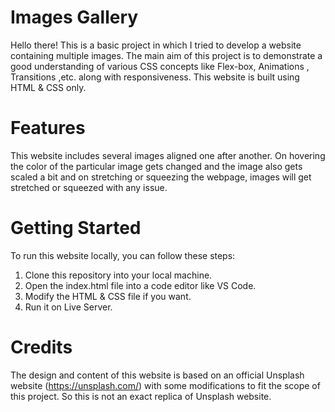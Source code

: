 # Images Gallery

Hello there! This is a basic project in which I tried to develop a website containing multiple images. The main aim of this project is to demonstrate a good understanding of various CSS concepts like Flex-box, Animations , Transitions ,etc. along with responsiveness. This website is built using HTML & CSS only.

# Features

This website includes several images aligned one after another. On hovering the color of the particular image gets changed and the image also gets scaled a bit and on stretching or squeezing the webpage, images will get stretched or squeezed with any issue.

# Getting Started

To run this website locally, you can follow these steps:

1) Clone this repository into your local machine. 
2) Open the index.html file into a code editor like VS Code. 
3) Modify the HTML & CSS file if you want.
4) Run it on Live Server.

# Credits

The design and content of this website is based on an official Unsplash website (https://unsplash.com/) with some modifications to fit the scope of this project. So this is not an exact replica of Unsplash website. 
